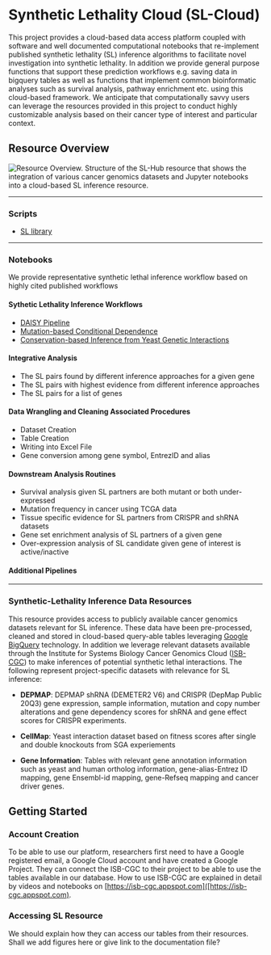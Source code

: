 # Synthetic Lethality Cloud (SL-Cloud)

This project provides a cloud-based data access platform coupled with software and well documented computational notebooks that re-implement published synthetic lethality (SL) inference algorithms to facilitate novel investigation into synthetic lethality. In addition  we provide general purpose functions that support these prediction workflows e.g. saving data in bigquery tables as well as functions that implement common bioinformatic analyses such as  survival analysis, pathway enrichment etc. using this cloud-based framework. We anticipate that computationally savvy users can leverage the resources provided in this project to conduct highly customizable analysis based on their cancer type of interest and particular context. 

## Resource Overview
![Resource Overview. Structure of the SL-Hub resource that shows the integration of various cancer genomics datasets and Jupyter notebooks into a cloud-based SL inference resource.](https://github.com/IlyaLab/SL-Cloud/tree/main/figures/slhub_overview.png)

***
### Scripts
- [SL library](https://github.com/IlyaLab/SL-Cloud/tree/main/scripts/)
***

### Notebooks
We provide representative synthetic lethal inference workflow based on highly cited published workflows

#### Sythetic Lethality Inference Workflows 

- [DAISY Pipeline](https://github.com/IlyaLab/SL-Cloud/blob/main/DAISY_pipeline/DAISY_from_library.ipynb) 
- [Mutation-based Conditional Dependence](https://github.com/bhrtrcn/SyntheticLethality/blob/c7bf444b2eece46777dd545b52f18cd4150d0153/Notebooks/mutation_based_conditional_dependence_pipeline/SL-mut-crispr.ipynb)
- [Conservation-based Inference from Yeast Genetic Interactions](https://github.com/bhrtrcn/SyntheticLethality/blob/c7bf444b2eece46777dd545b52f18cd4150d0153/Notebooks/leveraging_conservation_pipeline/YeastOrtholog_SL_pairs.ipynb)

#### Integrative Analysis
- The SL pairs found by different inference approaches for a given gene 
- The SL pairs with highest evidence from different inference approaches
- The SL pairs for a list of genes

#### Data Wrangling and Cleaning Associated Procedures 
- Dataset Creation
- Table Creation
- Writing into Excel File
- Gene conversion among gene symbol, EntrezID and alias 

#### Downstream Analysis Routines

- Survival analysis given SL partners are both mutant or both under-expressed
- Mutation frequency in cancer using TCGA data
- Tissue specific evidence for SL partners from CRISPR and shRNA datasets
- Gene set enrichment analysis of SL partners of a given gene
- Over-expression analysis of SL candidate given gene of interest is active/inactive 


#### Additional Pipelines 

***

### Synthetic-Lethality Inference Data Resources
This resource provides access to publicly available cancer genomics datasets relevant for SL inference. These data have been pre-processed, cleaned and stored in cloud-based query-able tables leveraging [Google BigQuery](https://cloud.google.com/bigquery)  technology. In addition we leverage relevant datasets available through the Institute for Systems Biology Cancer Genomics Cloud ([ISB-CGC](https://isb-cgc.appspot.com/)) to make inferences of potential synthetic lethal interactions. 
The following represent project-specific datasets with relevance for SL inference:

- **DEPMAP**: DEPMAP shRNA (DEMETER2 V6) and CRISPR (DepMap Public 20Q3) gene expression, sample information, mutation and copy number alterations and gene dependency scores for shRNA and gene effect scores for CRISPR experiments.

- **CellMap**: Yeast interaction dataset based on fitness scores after single and double knockouts from SGA experiements

- **Gene Information**: Tables with relevant gene annotation information such as yeast and human ortholog information, gene-alias-Entrez ID mapping, gene Ensembl-id mapping, gene-Refseq mapping and  cancer driver genes.

## Getting Started

### Account Creation
To be able to use our platform, researchers first need to have a Google registered email, a Google Cloud account and have created a Google Project. They can connect the ISB-CGC to their project to be able to use the tables available in our database. How to use ISB-CGC are explained in detail by videos and notebooks on  [https://isb-cgc.appspot.com]([https://isb-cgc.appspot.com).


### Accessing SL Resource

We should explain how they can access our tables from their resources. 
Shall we add figures here or give link to the documentation file?
